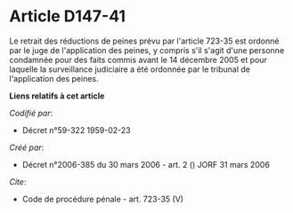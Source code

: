 # Article D147-41

Le retrait des réductions de peines prévu par l'article 723-35 est ordonné par le juge de l'application des peines, y compris
s'il s'agit d'une personne condamnée pour des faits commis avant le 14 décembre 2005 et pour laquelle la surveillance
judiciaire a été ordonnée par le tribunal de l'application des peines.

**Liens relatifs à cet article**

_Codifié par_:

  - Décret n°59-322 1959-02-23

_Créé par_:

  - Décret n°2006-385 du 30 mars 2006 - art. 2 () JORF 31 mars 2006

_Cite_:

  - Code de procédure pénale - art. 723-35 (V)
